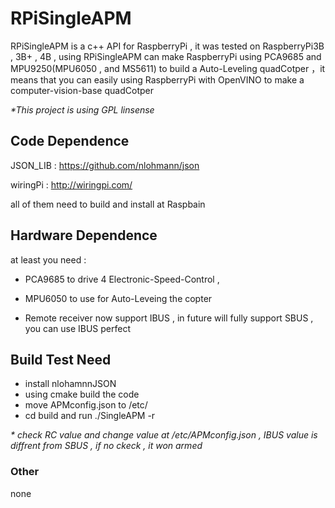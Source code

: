 # RPiSingleAPM

RPiSingleAPM is a c++ API for RaspberryPi , it was tested on RaspberryPi3B , 3B+ , 4B , using RPiSingleAPM can make RaspberryPi using
PCA9685 and MPU9250(MPU6050 , and MS5611) to build a Auto-Leveling quadCotper ，it means that you can easily using RaspberryPi with OpenVINO to make a 
computer-vision-base quadCotper

*\*This project is using GPL linsense*

## Code Dependence
JSON_LIB : https://github.com/nlohmann/json

wiringPi : http://wiringpi.com/

all of them need to build and install at Raspbain

## Hardware Dependence
at least you need :

 - PCA9685 to drive 4 Electronic-Speed-Control , 

 - MPU6050 to use for Auto-Leveing the copter

 - Remote receiver now support IBUS , in future will fully support SBUS , you can use IBUS perfect
 
## Build Test Need
 - install nlohamnnJSON
 - using cmake build the code
 - move APMconfig.json to /etc/
 - cd build and run ./SingleAPM -r
 
*\* check RC value and change value at /etc/APMconfig.json , IBUS value is diffrent from SBUS , if no ckeck , it won armed*

### Other
 none
